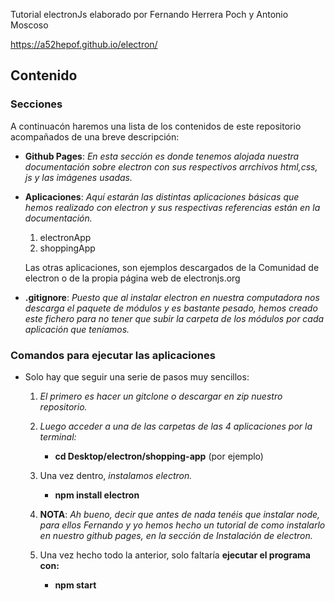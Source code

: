 Tutorial electronJs elaborado por Fernando Herrera Poch y Antonio Moscoso

https://a52hepof.github.io/electron/


## Contenido

### Secciones
A continuacón haremos una lista de los contenidos de este repositorio acompañados de una breve descripción:

- **Github Pages**: *En esta sección es donde tenemos alojada nuestra documentación sobre electron con sus respectivos arrchivos html,css, js y las imágenes usadas.*

- **Aplicaciones**: *Aquí estarán las distintas aplicaciones básicas que hemos realizado con electron y sus respectivas referencias están en la documentación.*

    1. electronApp
    2. shoppingApp
    
    Las otras aplicaciones, son ejemplos descargados de la Comunidad de electron o de la propia página web de electronjs.org

- **.gitignore**: *Puesto que al instalar electron en nuestra computadora nos descarga el paquete de módulos y es bastante pesado, hemos creado este fichero para no tener que subir la carpeta de los módulos por cada aplicación que teníamos.*

### Comandos para ejecutar las aplicaciones

- Solo hay que seguir una serie de pasos muy sencillos:
    1. *El primero es hacer un gitclone o descargar en zip nuestro repositorio.*

    2. *Luego acceder a una de las carpetas de las 4 aplicaciones por la terminal:*
        - **cd Desktop/electron/shopping-app** (por ejemplo)

    3. Una vez dentro, *instalamos electron.*
        - **npm install electron**

    4. **NOTA**: *Ah bueno, decir que antes de nada tenéis que instalar node, para ellos Fernando y yo hemos hecho un tutorial de como instalarlo en nuestro github pages, en la sección de Instalación de electron.*

    5. Una vez hecho todo la anterior, solo faltaría **ejecutar el programa con:** 
        - **npm start**
